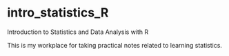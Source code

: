 # intro_statistics_R
Introduction to Statistics and Data Analysis with R

This is my workplace for taking practical notes related to learning statistics. 
